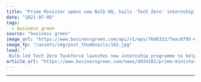 ```yaml
---
title: "Prime Minister opens new Bulb HQ, hails 'Tech Zero' internship"
date: "2021-07-08"
tags: 
  - business green
source: "business green"
image_url: "https://www.businessgreen.com/api/v1/wps/76d6332/feac0795-6ab1-4468-953f-3d7a5f958e38/3/Boris-at-Bulb-185x114.jpg"
image_fp: "/assets/img/post_thumbnails/162.jpg"
lead: "
 Bulb-led Tech Zero Taskforce launches new internship programme to help young people access net zero related careers ..."
article_url: "https://www.businessgreen.com/news/4034182/prime-minister-bulb-hq-hails-tech-zero-internship"
---
```


---
